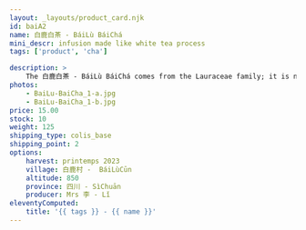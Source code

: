 ```yaml
---
layout: _layouts/product_card.njk
id: baiA2
name: 白鹿白茶 - BáiLù BáiChá
mini_descr: infusion made like white tea process
tags: ['product', 'cha']

description: >
    The 白鹿白茶 - BáiLù BáiChá comes from the Lauraceae family; it is not tea and does not contain caffeine. It is produced in 白鹿村 - BáiLùCūn in 四川 - SìChuān at an elevation of about 850 meters.<!--more--> This small village has just over 1,300 inhabitants and no industry. It's an infusion that the local population has enjoyed for a thousand years. The tree grows in the 白鹿 - BáiLù mountain and emits the unique fragrance of Lauraceae plants. Its infusion is bright red and has a sweet aftertaste. It is especially recommended for people accustomed to eating spicy foods as it has the effect of nourishing the spleen and stomach.
photos:
    - BaiLu-BaiCha_1-a.jpg
    - BaiLu-BaiCha_1-b.jpg
price: 15.00
stock: 10
weight: 125
shipping_type: colis_base
shipping_point: 2
options:
    harvest: printemps 2023
    village: 白鹿村 -  BáiLùCūn
    altitude: 850
    province: 四川 - SìChuān
    producer: Mrs 李 - Lǐ
eleventyComputed:
    title: '{{ tags }} - {{ name }}'
---
```

